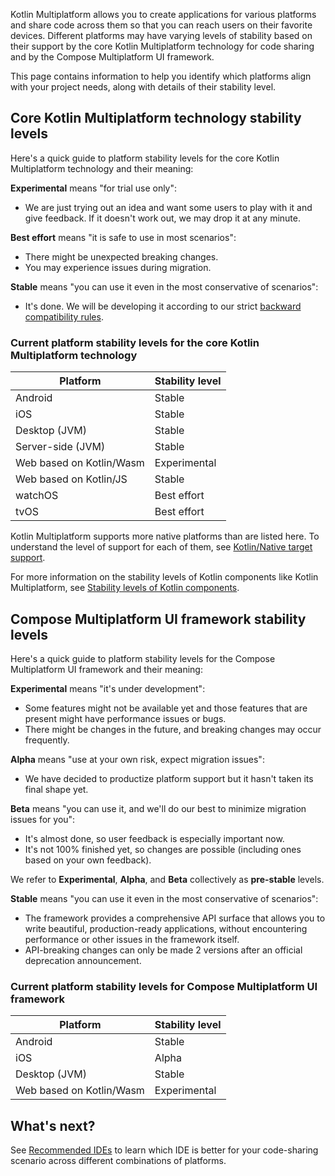 [//]: # (title: Stability of supported platforms)

Kotlin Multiplatform allows you to create applications for various platforms and share code across them so that you can
reach users on their favorite devices. Different platforms may have varying levels of stability based on their support
by the core Kotlin Multiplatform technology for code sharing and by the Compose Multiplatform UI framework.

This page contains information to help you identify which platforms align with your project needs, along with details of
their stability level.

## Core Kotlin Multiplatform technology stability levels

Here's a quick guide to platform stability levels for the core Kotlin Multiplatform technology and their meaning:

**Experimental** means "for trial use only":

* We are just trying out an idea and want some users to play with it and give feedback. If it doesn't work out, we may
  drop it at any minute.

**Best effort** means "it is safe to use in most scenarios":

* There might be unexpected breaking changes.
* You may experience issues during migration.

**Stable** means "you can use it even in the most conservative of scenarios":

* It's done. We will be developing it according to our strict [backward compatibility rules](https://kotlinfoundation.org/language-committee-guidelines/).

### Current platform stability levels for the core Kotlin Multiplatform technology

| Platform                 | Stability level |
|--------------------------|-----------------|
| Android                  | Stable          |
| iOS                      | Stable          |
| Desktop (JVM)            | Stable          |
| Server-side (JVM)        | Stable          |
| Web based on Kotlin/Wasm | Experimental    |
| Web based on Kotlin/JS   | Stable          |
| watchOS                  | Best effort     |
| tvOS                     | Best effort     |

Kotlin Multiplatform supports more native platforms than are listed here. To understand the level of support for each of
them, see [Kotlin/Native target support](https://kotlinlang.org/docs/native-target-support.html).

For more information on the stability levels of Kotlin components like Kotlin Multiplatform,
see [Stability levels of Kotlin components](https://kotlinlang.org/docs/components-stability.html#current-stability-of-kotlin-components).

## Compose Multiplatform UI framework stability levels

Here's a quick guide to platform stability levels for the Compose Multiplatform UI framework and their meaning:

**Experimental** means "it's under development":

* Some features might not be available yet and those features that are present might have performance issues or bugs.
* There might be changes in the future, and breaking changes may occur frequently.

**Alpha** means "use at your own risk, expect migration issues":

* We have decided to productize platform support but it hasn't taken its final shape yet.

**Beta** means "you can use it, and we'll do our best to minimize migration issues for you":

* It's almost done, so user feedback is especially important now.
* It's not 100% finished yet, so changes are possible (including ones based on your own feedback).

We refer to **Experimental**, **Alpha**, and **Beta** collectively as **pre-stable** levels.

**Stable** means "you can use it even in the most conservative of scenarios":

* The framework provides a comprehensive API surface that allows you to write beautiful, production-ready applications,
  without encountering performance or other issues in the framework itself.
* API-breaking changes can only be made 2 versions after an official deprecation announcement.

### Current platform stability levels for Compose Multiplatform UI framework

| Platform                 | Stability level |
|--------------------------|-----------------|
| Android                  | Stable          |
| iOS                      | Alpha           |
| Desktop (JVM)            | Stable          |
| Web based on Kotlin/Wasm | Experimental    |

## What's next?

See [Recommended IDEs](recommended-ides.md) to learn which IDE is better for your code-sharing scenario across different
combinations of platforms.
